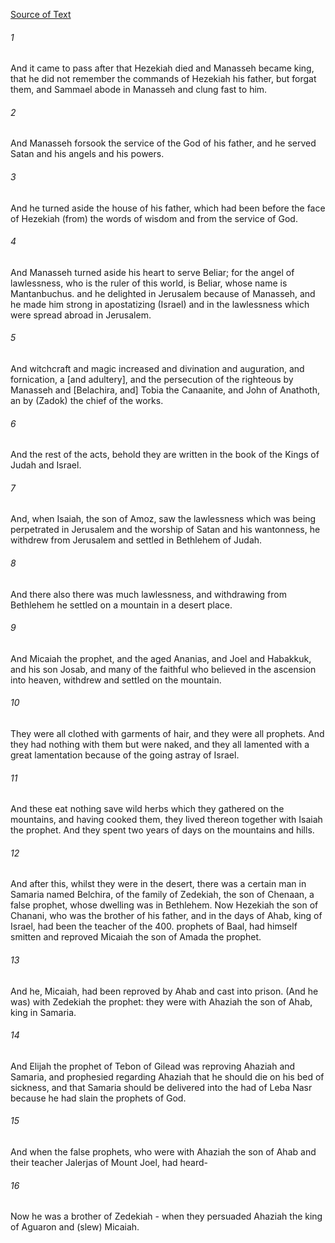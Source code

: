 [Source of Text](https://github.com/scrollmapper/bible_databases_deuterocanonical)

###### 1
And it came to pass after that Hezekiah died and Manasseh became king, that he did not remember the commands of Hezekiah his father, but forgat them, and Sammael abode in Manasseh and clung fast to him.

###### 2
And Manasseh forsook the service of the God of his father, and he served Satan and his angels and his powers.

###### 3
And he turned aside the house of his father, which had been before the face of Hezekiah (from) the words of wisdom and from the service of God.

###### 4
And Manasseh turned aside his heart to serve Beliar; for the angel of lawlessness, who is the ruler of this world, is Beliar, whose name is Mantanbuchus. and he delighted in Jerusalem because of Manasseh, and he made him strong in apostatizing (Israel) and in the lawlessness which were spread abroad in Jerusalem.

###### 5
And witchcraft and magic increased and divination and auguration, and fornication, a [and adultery], and the persecution of the righteous by Manasseh and [Belachira, and] Tobia the Canaanite, and John of Anathoth, an by (Zadok) the chief of the works.

###### 6
And the rest of the acts, behold they are written in the book of the Kings of Judah and Israel.

###### 7
And, when Isaiah, the son of Amoz, saw the lawlessness which was being perpetrated in Jerusalem and the worship of Satan and his wantonness, he withdrew from Jerusalem and settled in Bethlehem of Judah.

###### 8
And there also there was much lawlessness, and withdrawing from Bethlehem he settled on a mountain in a desert place.

###### 9
And Micaiah the prophet, and the aged Ananias, and Joel and Habakkuk, and his son Josab, and many of the faithful who believed in the ascension into heaven, withdrew and settled on the mountain.

###### 10
They were all clothed with garments of hair, and they were all prophets. And they had nothing with them but were naked, and they all lamented with a great lamentation because of the going astray of Israel.

###### 11
And these eat nothing save wild herbs which they gathered on the mountains, and having cooked them, they lived thereon together with Isaiah the prophet. And they spent two years of days on the mountains and hills.

###### 12
And after this, whilst they were in the desert, there was a certain man in Samaria named Belchira, of the family of Zedekiah, the son of Chenaan, a false prophet, whose dwelling was in Bethlehem. Now Hezekiah the son of Chanani, who was the brother of his father, and in the days of Ahab, king of Israel, had been the teacher of the 400. prophets of Baal, had himself smitten and reproved Micaiah the son of Amada the prophet.

###### 13
And he, Micaiah, had been reproved by Ahab and cast into prison. (And he was) with Zedekiah the prophet: they were with Ahaziah the son of Ahab, king in Samaria.

###### 14
And Elijah the prophet of Tebon of Gilead was reproving Ahaziah and Samaria, and prophesied regarding Ahaziah that he should die on his bed of sickness, and that Samaria should be delivered into the had of Leba Nasr because he had slain the prophets of God.

###### 15
And when the false prophets, who were with Ahaziah the son of Ahab and their teacher Jalerjas of Mount Joel, had heard-

###### 16
Now he was a brother of Zedekiah - when they persuaded Ahaziah the king of Aguaron and (slew) Micaiah.
